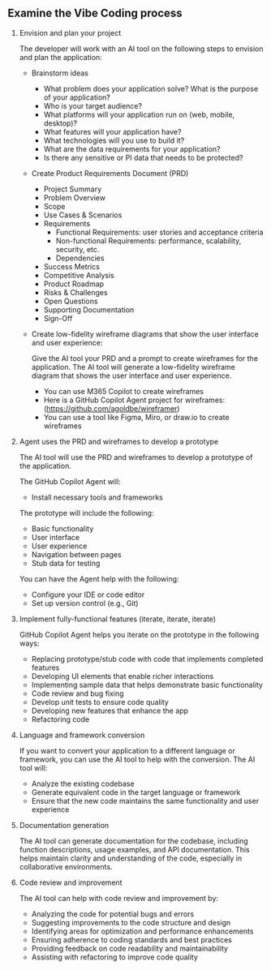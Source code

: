 
## Examine the Vibe Coding process

1. Envision and plan your project

    The developer will work with an AI tool on the following steps to envision and plan the application:

    - Brainstorm ideas

        - What problem does your application solve? What is the purpose of your application?
        - Who is your target audience?
        - What platforms will your application run on (web, mobile, desktop)?
        - What features will your application have?
        - What technologies will you use to build it?
        - What are the data requirements for your application?
        - Is there any sensitive or PI data that needs to be protected?

    - Create Product Requirements Document (PRD)

        - Project Summary
        - Problem Overview
        - Scope
        - Use Cases & Scenarios
        - Requirements
            - Functional Requirements: user stories and acceptance criteria
            - Non-functional Requirements: performance, scalability, security, etc.
            - Dependencies
        - Success Metrics
        - Competitive Analysis
        - Product Roadmap
        - Risks & Challenges
        - Open Questions
        - Supporting Documentation
        - Sign-Off

    - Create low-fidelity wireframe diagrams that show the user interface and user experience:

        Give the AI tool your PRD and a prompt to create wireframes for the application. The AI tool will generate a low-fidelity wireframe diagram that shows the user interface and user experience.

        - You can use M365 Copilot to create wireframes
        - Here is a GitHub Copilot Agent project for wireframes: (https://github.com/agoldbe/wireframer)
        - You can use a tool like Figma, Miro, or draw.io to create wireframes

1. Agent uses the PRD and wireframes to develop a prototype

    The AI tool will use the PRD and wireframes to develop a prototype of the application.

    The GitHub Copilot Agent will:

    - Install necessary tools and frameworks

    The prototype will include the following:

    - Basic functionality
    - User interface
    - User experience
    - Navigation between pages
    - Stub data for testing

    You can have the Agent help with the following:

    - Configure your IDE or code editor
    - Set up version control (e.g., Git)

1. Implement fully-functional features (iterate, iterate, iterate)

    GitHub Copilot Agent helps you iterate on the prototype in the following ways:

    - Replacing prototype/stub code with code that implements completed features
    - Developing UI elements that enable richer interactions
    - Implementing sample data that helps demonstrate basic functionality
    - Code review and bug fixing
    - Develop unit tests to ensure code quality
    - Developing new features that enhance the app
    - Refactoring code

1. Language and framework conversion

    If you want to convert your application to a different language or framework, you can use the AI tool to help with the conversion. The AI tool will:

    - Analyze the existing codebase
    - Generate equivalent code in the target language or framework
    - Ensure that the new code maintains the same functionality and user experience

1. Documentation generation

    The AI tool can generate documentation for the codebase, including function descriptions, usage examples, and API documentation. This helps maintain clarity and understanding of the code, especially in collaborative environments.

1. Code review and improvement

    The AI tool can help with code review and improvement by:

    - Analyzing the code for potential bugs and errors
    - Suggesting improvements to the code structure and design
    - Identifying areas for optimization and performance enhancements
    - Ensuring adherence to coding standards and best practices
    - Providing feedback on code readability and maintainability
    - Assisting with refactoring to improve code quality
